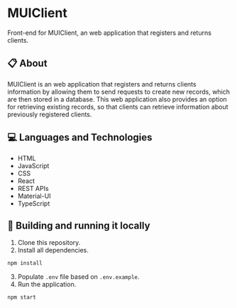 # MUIClient


Front-end for MUIClient, an web application that registers and returns clients.

## 📋 About

MUIClient is an web application that registers and returns clients information by allowing them to send requests to create new records, which are then stored in a database. This web application also provides an option for retrieving existing records, so that clients can retrieve information about previously registered clients.

## 💻 Languages and Technologies

- HTML
- JavaScript
- CSS
- React
- REST APIs
- Material-UI
- TypeScript

## 🏁 Building and running it locally

1. Clone this repository.
2. Install all dependencies.

```bash
npm install
```

3. Populate `.env` file based on `.env.example`.
4. Run the application.

```bash
npm start
```